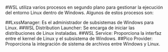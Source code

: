 #WSL utiliza varios procesos en segundo plano para gestionar la ejecución del entorno Linux dentro de Windows. Algunos de estos procesos son:

##LxssManager: Es el administrador de subsistemas de Windows para Linux.
##WSL Distribution Launcher: Se encarga de iniciar las distribuciones de Linux instaladas.
##WSL Service: Proporciona la interfaz entre el kernel de Linux y el subsistema de Windows.
##Pico Provider: Proporciona la integración de sistema de archivos entre Windows y Linux.
